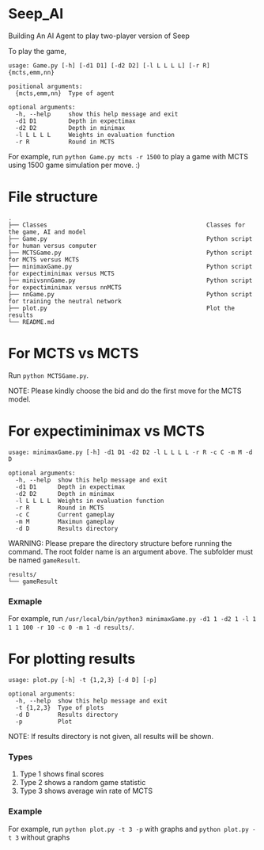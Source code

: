 # Seep_AI
Building An AI Agent to play two-player version of Seep

To play the game, 
```
usage: Game.py [-h] [-d1 D1] [-d2 D2] [-l L L L L] [-r R] {mcts,emm,nn}

positional arguments:
  {mcts,emm,nn}  Type of agent

optional arguments:
  -h, --help     show this help message and exit
  -d1 D1         Depth in expectimax
  -d2 D2         Depth in minimax
  -l L L L L     Weights in evaluation function
  -r R           Round in MCTS
```
For example, run ```python Game.py mcts -r 1500``` to play a game with MCTS using 1500 game simulation per move. :)

# File structure
```
.
├── Classes                                             Classes for the game, AI and model
├── Game.py                                             Python script for human versus computer
├── MCTSGame.py                                         Python script for MCTS versus MCTS                                           
├── minimaxGame.py                                      Python script for expectiminimax versus MCTS
├── minivsnnGame.py                                     Python script for expectiminimax versus nnMCTS
├── nnGame.py                                           Python script for training the neutral network
├── plot.py                                             Plot the results
└── README.md
```

# For MCTS vs MCTS
Run ```python MCTSGame.py```.

NOTE: Please kindly choose the bid and do the first move for the MCTS model.

# For expectiminimax vs MCTS
```
usage: minimaxGame.py [-h] -d1 D1 -d2 D2 -l L L L L -r R -c C -m M -d D

optional arguments:
  -h, --help  show this help message and exit
  -d1 D1      Depth in expectimax
  -d2 D2      Depth in minimax
  -l L L L L  Weights in evaluation function
  -r R        Round in MCTS
  -c C        Current gameplay
  -m M        Maximun gameplay
  -d D        Results directory
```
WARNING: Please prepare the directory structure before running the command. The root folder name is an argument above. The subfolder must be named ```gameResult```.
```
results/
└── gameResult
```
### Exmaple
For example, run ```/usr/local/bin/python3 minimaxGame.py -d1 1 -d2 1 -l 1 1 1 100 -r 10 -c 0 -m 1 -d results/```.

# For plotting results
```
usage: plot.py [-h] -t {1,2,3} [-d D] [-p]

optional arguments:
  -h, --help  show this help message and exit
  -t {1,2,3}  Type of plots
  -d D        Results directory
  -p          Plot
```
NOTE: If results directory is not given, all results will be shown.
### Types
1. Type 1 shows final scores
2. Type 2 shows a random game statistic
3. Type 3 shows average win rate of MCTS
### Example
For example, run ```python plot.py -t 3 -p``` with graphs and ```python plot.py -t 3``` without graphs
